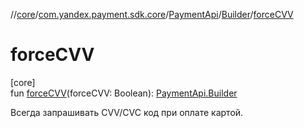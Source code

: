 //[core](../../../../index.md)/[com.yandex.payment.sdk.core](../../index.md)/[PaymentApi](../index.md)/[Builder](index.md)/[forceCVV](force-c-v-v.md)

# forceCVV

[core]\
fun [forceCVV](force-c-v-v.md)(forceCVV: Boolean): [PaymentApi.Builder](index.md)

Всегда запрашивать CVV/CVC код при оплате картой.
